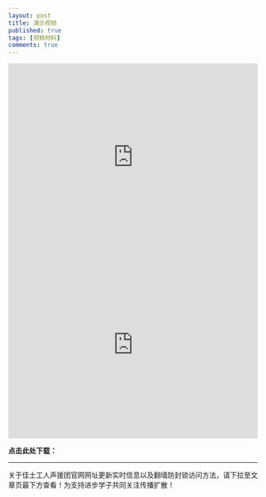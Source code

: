 ```yaml
---
layout: post
title: 演示视频
published: true
tags: [视频材料]
comments: true
---
```


<div style="width: 100%; height: 0px; position: relative; padding-bottom: 75.000%;"><iframe src="http://www.weiyun-tencent.com/ty-16-h5/b27c7e2c8a3917bdcbbd" frameborder="0" width="100%" height="100%" allowfullscreen style="width: 100%; height: 100%; position: absolute;"></iframe></div>



<div style="width: 100%; height: 0px; position: relative; padding-bottom: 75.000%;"><iframe src="http://yun.52088cj.com/p-ty-3720-ck?path=/我和我们-上.mp4" frameborder="0" width="100%" height="100%" allowfullscreen style="width: 100%; height: 100%; position: absolute;"></iframe></div>



**点击此处下载：**

---
关于佳士工人声援团官网网址更新实时信息以及翻墙防封锁访问方法，请下拉至文章页最下方查看！为支持进步学子共同关注传播扩散！
